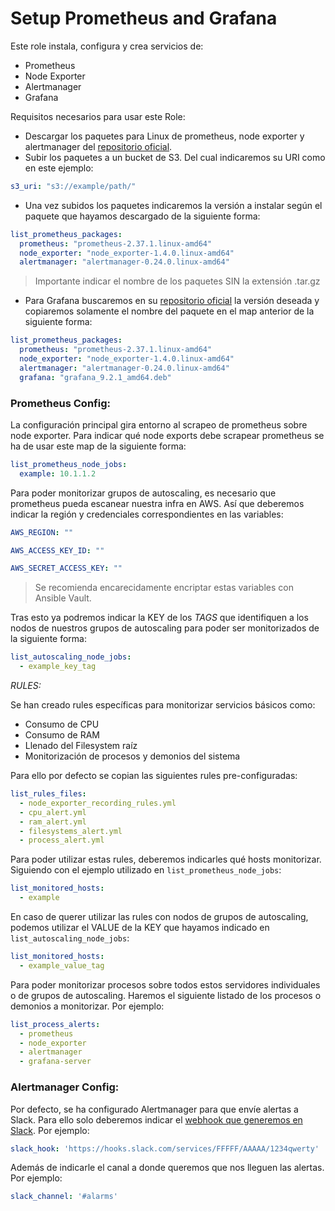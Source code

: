 # Setup Prometheus and Grafana

Este role instala, configura y crea servicios de:

- Prometheus
- Node Exporter
- Alertmanager
- Grafana

Requisitos necesarios para usar este Role:

- Descargar los paquetes para Linux de prometheus, node exporter y alertmanager del [repositorio oficial](https://prometheus.io/download/).
- Subir los paquetes a un bucket de S3. Del cual indicaremos su URI como en este ejemplo:

```yaml
s3_uri: "s3://example/path/"
```

- Una vez subidos los paquetes indicaremos la versión a instalar según el paquete que hayamos descargado de la siguiente forma:

```yaml
list_prometheus_packages:
  prometheus: "prometheus-2.37.1.linux-amd64"
  node_exporter: "node_exporter-1.4.0.linux-amd64"
  alertmanager: "alertmanager-0.24.0.linux-amd64"
```

> Importante indicar el nombre de los paquetes SIN la extensión .tar.gz

- Para Grafana buscaremos en su [repositorio oficial](https://grafana.com/grafana/download?edition=oss) la versión deseada y copiaremos solamente el nombre del paquete en el map anterior de la siguiente forma:

```yaml
list_prometheus_packages:
  prometheus: "prometheus-2.37.1.linux-amd64"
  node_exporter: "node_exporter-1.4.0.linux-amd64"
  alertmanager: "alertmanager-0.24.0.linux-amd64"
  grafana: "grafana_9.2.1_amd64.deb"
```


### Prometheus Config:

La configuración principal gira entorno al scrapeo de prometheus sobre node exporter. Para indicar qué node exports debe scrapear prometheus se ha de usar este map de la siguiente forma:

```yaml
list_prometheus_node_jobs:
  example: 10.1.1.2
```

Para poder monitorizar grupos de autoscaling, es necesario que prometheus pueda escanear nuestra infra en AWS. Así que deberemos indicar la región y credenciales correspondientes en las variables:

```yaml
AWS_REGION: ""

AWS_ACCESS_KEY_ID: ""

AWS_SECRET_ACCESS_KEY: ""
```

> Se recomienda encarecidamente encriptar estas variables con Ansible Vault.

Tras esto ya podremos indicar la KEY de los *TAGS* que identifiquen a los nodos de nuestros grupos de autoscaling para poder ser monitorizados de la siguiente forma:

```yaml
list_autoscaling_node_jobs:
  - example_key_tag
```


*RULES:*

Se han creado rules específicas para monitorizar servicios básicos como:

- Consumo de CPU
- Consumo de RAM
- Llenado del Filesystem raíz
- Monitorización de procesos y demonios del sistema

Para ello por defecto se copian las siguientes rules pre-configuradas:

```yaml
list_rules_files:
  - node_exporter_recording_rules.yml
  - cpu_alert.yml
  - ram_alert.yml
  - filesystems_alert.yml
  - process_alert.yml
```

Para poder utilizar estas rules, deberemos indicarles qué hosts monitorizar. Siguiendo con el ejemplo utilizado en `list_prometheus_node_jobs`:

```yaml
list_monitored_hosts:
  - example
```

En caso de querer utilizar las rules con nodos de grupos de autoscaling, podemos utilizar el VALUE de la KEY que hayamos indicado en `list_autoscaling_node_jobs`:

```yaml
list_monitored_hosts:
  - example_value_tag
```

Para poder monitorizar procesos sobre todos estos servidores individuales o de grupos de autoscaling. Haremos el siguiente listado de los procesos o demonios a monitorizar. Por ejemplo:

```yaml
list_process_alerts:
  - prometheus
  - node_exporter
  - alertmanager
  - grafana-server
```

### Alertmanager Config:

Por defecto, se ha configurado Alertmanager para que envíe alertas a Slack. Para ello solo deberemos indicar el [webhook que generemos en Slack](https://api.slack.com/messaging/webhooks). Por ejemplo:

```yaml
slack_hook: 'https://hooks.slack.com/services/FFFFF/AAAAA/1234qwerty'
```

Además de indicarle el canal a donde queremos que nos lleguen las alertas. Por ejemplo:

```yaml
slack_channel: '#alarms'
```

